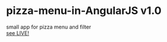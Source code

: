 # pizza-menu-in-AngularJS v1.0
small app for pizza menu and filter
<br>
<a href='https://mykolajkrusser.github.io/pizza-menu-in-AngularJS'>see LIVE!</a>
